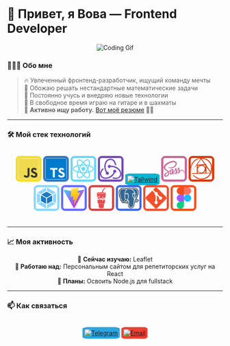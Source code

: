 # 🚀 Привет, я Вова — Frontend Developer 

<div align="center">
  <img src="https://media.giphy.com/media/v1.Y2lkPTc5MGI3NjExcW9uYzF0b3J0b2V5ZzV4bW1jZ3h1dGx4Y2R6eW5xZ2F6eHZtY3J0eCZlcD12MV9pbnRlcm5hbF9naWZfYnlfaWQmY3Q9cw/qgQUggAC3Pfv687qPC/giphy.gif" width="300" alt="Coding Gif">
</div>

### 👩🏻‍💼 **Обо мне**  
> 🔥 Увлеченный фронтенд-разработчик, ищущий команду мечты\
> 🧠 Обожаю решать нестандартные математические задачи\
> 🌱 Постоянно учусь и внедряю новые технологии\
> 🎸 В свободное время играю на гитаре и в шахматы\
> 💼 **Активно ищу работу.** [Вот моё резюме](https://drive.google.com/file/d/1dZLR6ZTkho36BagSxLzT4frYdkOkSepV/view?usp=sharing) 📄✨

---

### 🛠 **Мой стек технологий**  

<div align="center" style="display: flex; flex-wrap: wrap; justify-content: center; gap: 10px; margin: 20px 0;">

[<img src="https://raw.githubusercontent.com/devicons/devicon/master/icons/javascript/javascript-original.svg" width="50" height="50" style="border-radius: 15%; object-fit: contain; background: #F7DF1E; padding: 5px;" alt="JavaScript" title="JavaScript" />](https://developer.mozilla.org/ru/docs/Web/JavaScript)
[<img src="https://raw.githubusercontent.com/devicons/devicon/master/icons/typescript/typescript-original.svg" width="50" height="50" style="border-radius: 15%; object-fit: contain; background: #3178C6; padding: 5px;" alt="TypeScript" title="TypeScript" />](https://www.typescriptlang.org/)
[<img src="https://raw.githubusercontent.com/devicons/devicon/master/icons/react/react-original.svg" width="50" height="50" style="border-radius: 15%; object-fit: contain; background: #61DAFB; padding: 5px;" alt="React" title="React" />](https://react.dev/)
[<img src="https://raw.githubusercontent.com/devicons/devicon/master/icons/redux/redux-original.svg" width="50" height="50" style="border-radius: 15%; object-fit: contain; background: #764ABC; padding: 5px;" alt="Redux" title="Redux" />](https://redux.js.org/)
[<img src="https://camo.githubusercontent.com/06da1fb51aa8c70f229d8260961d8c28169d6ff02ca0cfa08eb19c04ac1fbf27/68747470733a2f2f63646e2e776f726c64766563746f726c6f676f2e636f6d2f6c6f676f732f7461696c77696e646373732e737667" width="50" height="50" style="border-radius: 15%; object-fit: contain; background: #06B6D4; padding: 5px;" alt="Tailwind" title="Tailwind CSS" />](https://tailwindcss.com/)
[<img src="https://raw.githubusercontent.com/devicons/devicon/master/icons/sass/sass-original.svg" width="50" height="50" style="border-radius: 15%; object-fit: contain; background: #CC6699; padding: 5px;" alt="Sass" title="Sass" />](https://sass-lang.com/)
[<img src="https://raw.githubusercontent.com/devicons/devicon/master/icons/postcss/postcss-original.svg" width="50" height="50" style="border-radius: 15%; object-fit: contain; background: #DD3A0A; padding: 5px;" alt="PostCSS" title="PostCSS" />](https://postcss.org/)
[<img src="https://raw.githubusercontent.com/devicons/devicon/master/icons/webpack/webpack-original.svg" width="50" height="50" style="border-radius: 15%; object-fit: contain; background: #8DD6F9; padding: 5px;" alt="Webpack" title="Webpack" />](https://webpack.js.org/)
[<img src="https://raw.githubusercontent.com/devicons/devicon/master/icons/vitejs/vitejs-original.svg" width="50" height="50" style="border-radius: 15%; object-fit: contain; background: #646CFF; padding: 5px;" alt="Vite" title="Vite" />](https://vitejs.dev/)
[<img src="https://raw.githubusercontent.com/devicons/devicon/master/icons/gulp/gulp-plain.svg" width="50" height="50" style="border-radius: 15%; object-fit: contain; background: #CF4647; padding: 5px;" alt="Gulp" title="Gulp" />](https://gulpjs.com/)
[<img src="https://raw.githubusercontent.com/devicons/devicon/master/icons/postgresql/postgresql-original.svg" width="50" height="50" style="border-radius: 15%; object-fit: contain; background: #4169E1; padding: 5px;" alt="PostgreSQL" title="PostgreSQL" />](https://www.postgresql.org/)
[<img src="https://raw.githubusercontent.com/devicons/devicon/master/icons/git/git-original.svg" width="50" height="50" style="border-radius: 15%; object-fit: contain; background: #F05032; padding: 5px;" alt="Git" title="Git" />](https://git-scm.com/)
[<img src="https://raw.githubusercontent.com/devicons/devicon/master/icons/figma/figma-original.svg" width="50" height="50" style="border-radius: 15%; object-fit: contain; background: #F24E1E; padding: 5px;" alt="Figma" title="Figma" />](https://figma.com/)

</div>

---

### 📈 **Моя активность**  

<div align="center">

🌱 **Сейчас изучаю:** Leaflet\
🚀 **Работаю над:** Персональным сайтом для репетиторских услуг на React\
📅 **Планы:** Освоить Node.js для fullstack

</div>


---

### 📫 **Как связаться**  

<div align="center" style="display: flex; justify-content: center; gap: 15px; margin: 20px 0;">

[<img src="https://upload.wikimedia.org/wikipedia/commons/8/82/Telegram_logo.svg" width="50" height="50" style="border-radius: 15%; object-fit: contain; background: #2CA5E0; padding: 5px;" alt="Telegram" title="Telegram" />](https://t.me/fatboy200)
[<img src="https://avatars.mds.yandex.net/get-yapic/31804/pcAbS8HEWEgG1G1fA30cMXvNU-1/orig" width="50" height="50" style="border-radius: 15%; object-fit: contain; background: #EA4335; padding: 5px;" alt="Email" title="Email" />](mailto:vova3x20@mail.ru)

</div>
